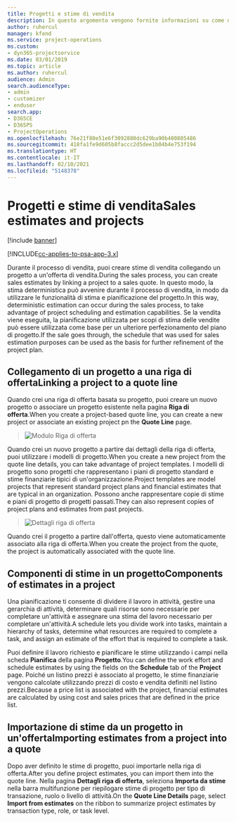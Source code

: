 ```yaml
---
title: Progetti e stime di vendita
description: In questo argomento vengono fornite informazioni su come utilizzare la pianificazione e le stime nel processo di vendita.
author: ruhercul
manager: kfend
ms.service: project-operations
ms.custom:
- dyn365-projectservice
ms.date: 03/01/2019
ms.topic: article
ms.author: ruhercul
audience: Admin
search.audienceType:
- admin
- customizer
- enduser
search.app:
- D365CE
- D365PS
- ProjectOperations
ms.openlocfilehash: 76e21f80e51e6f3092880dc629ba90b400805486
ms.sourcegitcommit: 418fa1fe9d605b8faccc2d5dee1b04b4e753f194
ms.translationtype: HT
ms.contentlocale: it-IT
ms.lasthandoff: 02/10/2021
ms.locfileid: "5148378"
---
```

# <a name="sales-estimates-and-projects"></a><span data-ttu-id="ea53e-103">Progetti e stime di vendita</span><span class="sxs-lookup"><span data-stu-id="ea53e-103">Sales estimates and projects</span></span>

[!include [banner](../includes/psa-now-project-operations.md)]

[!INCLUDE[cc-applies-to-psa-app-3.x](../includes/cc-applies-to-psa-app-3x.md)]

<span data-ttu-id="ea53e-104">Durante il processo di vendita, puoi creare stime di vendita collegando un progetto a un'offerta di vendita.</span><span class="sxs-lookup"><span data-stu-id="ea53e-104">During the sales process, you can create sales estimates by linking a project to a sales quote.</span></span> <span data-ttu-id="ea53e-105">In questo modo, la stima deterministica può avvenire durante il processo di vendita, in modo da utilizzare le funzionalità di stima e pianificazione del progetto.</span><span class="sxs-lookup"><span data-stu-id="ea53e-105">In this way, deterministic estimation can occur during the sales process, to take advantage of project scheduling and estimation capabilities.</span></span> <span data-ttu-id="ea53e-106">Se la vendita viene eseguita, la pianificazione utilizzata per scopi di stima delle vendite può essere utilizzata come base per un ulteriore perfezionamento del piano di progetto.</span><span class="sxs-lookup"><span data-stu-id="ea53e-106">If the sale goes through, the schedule that was used for sales estimation purposes can be used as the basis for further refinement of the project plan.</span></span>

## <a name="linking-a-project-to-a-quote-line"></a><span data-ttu-id="ea53e-107">Collegamento di un progetto a una riga di offerta</span><span class="sxs-lookup"><span data-stu-id="ea53e-107">Linking a project to a quote line</span></span>

<span data-ttu-id="ea53e-108">Quando crei una riga di offerta basata su progetto, puoi creare un nuovo progetto o associare un progetto esistente nella pagina **Riga di offerta**.</span><span class="sxs-lookup"><span data-stu-id="ea53e-108">When you create a project-based quote line, you can create a new project or associate an existing project pn the **Quote Line** page.</span></span> 

> ![Modulo Riga di offerta](media/project-8.png)
 
<span data-ttu-id="ea53e-110">Quando crei un nuovo progetto a partire dai dettagli della riga di offerta, puoi utilizzare i modelli di progetto.</span><span class="sxs-lookup"><span data-stu-id="ea53e-110">When you create a new project from the quote line details, you can take advantage of project templates.</span></span> <span data-ttu-id="ea53e-111">I modelli di progetto sono progetti che rappresentano i piani di progetto standard e stime finanziarie tipici di un'organizzazione.</span><span class="sxs-lookup"><span data-stu-id="ea53e-111">Project templates are model projects that represent standard project plans and financial estimates that are typical in an organization.</span></span> <span data-ttu-id="ea53e-112">Possono anche rappresentare copie di stime e piani di progetto di progetti passati.</span><span class="sxs-lookup"><span data-stu-id="ea53e-112">They can also represent copies of project plans and estimates from past projects.</span></span>

> ![Dettagli riga di offerta](media/project-9.png)
  
<span data-ttu-id="ea53e-114">Quando crei il progetto a partire dall'offerta, questo viene automaticamente associato alla riga di offerta.</span><span class="sxs-lookup"><span data-stu-id="ea53e-114">When you create the project from the quote, the project is automatically associated with the quote line.</span></span>

## <a name="components-of-estimates-in-a-project"></a><span data-ttu-id="ea53e-115">Componenti di stime in un progetto</span><span class="sxs-lookup"><span data-stu-id="ea53e-115">Components of estimates in a project</span></span>

<span data-ttu-id="ea53e-116">Una pianificazione ti consente di dividere il lavoro in attività, gestire una gerarchia di attività, determinare quali risorse sono necessarie per completare un'attività e assegnare una stima del lavoro necessario per completare un'attività.</span><span class="sxs-lookup"><span data-stu-id="ea53e-116">A schedule lets you divide work into tasks, maintain a hierarchy of tasks, determine what resources are required to complete a task, and assign an estimate of the effort that is required to complete a task.</span></span>

<span data-ttu-id="ea53e-117">Puoi definire il lavoro richiesto e pianificare le stime utilizzando i campi nella scheda **Pianifica** della pagina **Progetto**.</span><span class="sxs-lookup"><span data-stu-id="ea53e-117">You can define the work effort and schedule estimates by using the fields on the **Schedule** tab of the **Project** page.</span></span> <span data-ttu-id="ea53e-118">Poiché un listino prezzi è associato al progetto, le stime finanziarie vengono calcolate utilizzando prezzi di costo e vendita definiti nel listino prezzi.</span><span class="sxs-lookup"><span data-stu-id="ea53e-118">Because a price list is associated with the project, financial estimates are calculated by using cost and sales prices that are defined in the price list.</span></span>

## <a name="importing-estimates-from-a-project-into-a-quote"></a><span data-ttu-id="ea53e-119">Importazione di stime da un progetto in un'offerta</span><span class="sxs-lookup"><span data-stu-id="ea53e-119">Importing estimates from a project into a quote</span></span>

<span data-ttu-id="ea53e-120">Dopo aver definito le stime di progetto, puoi importarle nella riga di offerta.</span><span class="sxs-lookup"><span data-stu-id="ea53e-120">After you define project estimates, you can import them into the quote line.</span></span> <span data-ttu-id="ea53e-121">Nella pagina **Dettagli riga di offerta**, seleziona **Importa da stime** nella barra multifunzione per riepilogare stime di progetto per tipo di transazione, ruolo o livello di attività.</span><span class="sxs-lookup"><span data-stu-id="ea53e-121">On the **Quote Line Details** page, select **Import from estimates** on the ribbon to summarize project estimates by transaction type, role, or task level.</span></span>
